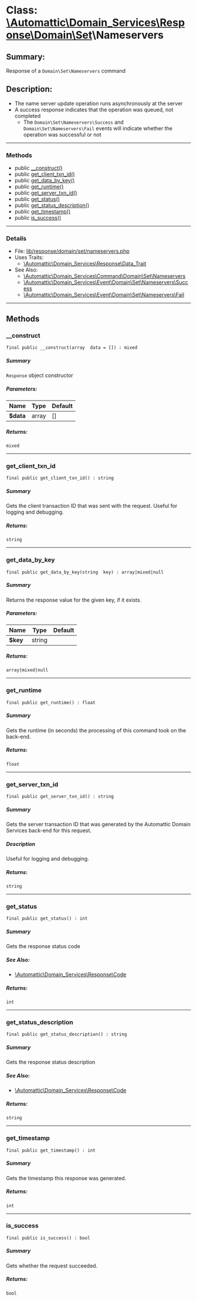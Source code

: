 # Class: [\Automattic](../namespaces/automattic.md)[\Domain_Services](../namespaces/automattic-domain-services.md)[\Response](../namespaces/automattic-domain-services-response.md)[\Domain](../namespaces/automattic-domain-services-response-domain.md)[\Set](../namespaces/automattic-domain-services-response-domain-set.md)\Nameservers

## Summary:

Response of a `Domain\Set\Nameservers` command

## Description:

- The name server update operation runs asynchronously at the server
- A success response indicates that the operation was queued, not completed
    - The `Domain\Set\Nameservers\Success` and `Domain\Set\Nameservers\Fail` events will indicate whether the
      operation was successful or not


---

### Methods

* public [__construct()](#method___construct)
* public [get_client_txn_id()](#method_get_client_txn_id)
* public [get_data_by_key()](#method_get_data_by_key)
* public [get_runtime()](#method_get_runtime)
* public [get_server_txn_id()](#method_get_server_txn_id)
* public [get_status()](#method_get_status)
* public [get_status_description()](#method_get_status_description)
* public [get_timestamp()](#method_get_timestamp)
* public [is_success()](#method_is_success)

---

### Details

* File: [lib/response/domain/set/nameservers.php](../../lib/response/domain/set/nameservers.php)
* Uses Traits:
  * [\Automattic\Domain_Services\Response\Data_Trait](../classes/Automattic-Domain-Services-Response-Data-Trait.md)
* See Also:
  * [\Automattic\Domain_Services\Command\Domain\Set\Nameservers](../classes/Automattic-Domain-Services-Command-Domain-Set-Nameservers.md)
  * [\Automattic\Domain_Services\Event\Domain\Set\Nameservers\Success](../classes/Automattic-Domain-Services-Event-Domain-Set-Nameservers-Success.md)
  * [\Automattic\Domain_Services\Event\Domain\Set\Nameservers\Fail](../classes/Automattic-Domain-Services-Event-Domain-Set-Nameservers-Fail.md)

---

## Methods

<a id="method___construct"></a>
### __construct

```
final public __construct(array  data = []) : mixed
```

##### Summary

`Response` object constructor

##### Parameters:

| Name | Type | Default |
|------|------|---------|
| **$data** | array | [] |

##### Returns:

```
mixed
```

---

<a id="method_get_client_txn_id"></a>
### get_client_txn_id

```
final public get_client_txn_id() : string
```

##### Summary

Gets the client transaction ID that was sent with the request. Useful for logging and debugging.

##### Returns:

```
string
```

---

<a id="method_get_data_by_key"></a>
### get_data_by_key

```
final public get_data_by_key(string  key) : array|mixed|null
```

##### Summary

Returns the response value for the given key, if it exists.

##### Parameters:

| Name | Type | Default |
|------|------|---------|
| **$key** | string |  |

##### Returns:

```
array|mixed|null
```

---

<a id="method_get_runtime"></a>
### get_runtime

```
final public get_runtime() : float
```

##### Summary

Gets the runtime (in seconds) the processing of this command took on the back-end.

##### Returns:

```
float
```

---

<a id="method_get_server_txn_id"></a>
### get_server_txn_id

```
final public get_server_txn_id() : string
```

##### Summary

Gets the server transaction ID that was generated by the Automattic Domain Services back-end for this request.

##### Description

Useful for logging and debugging.

##### Returns:

```
string
```

---

<a id="method_get_status"></a>
### get_status

```
final public get_status() : int
```

##### Summary

Gets the response status code

##### See Also:

 * [\Automattic\Domain_Services\Response\Code](../classes/Automattic-Domain-Services-Response-Code.md)

##### Returns:

```
int
```

---

<a id="method_get_status_description"></a>
### get_status_description

```
final public get_status_description() : string
```

##### Summary

Gets the response status description

##### See Also:

 * [\Automattic\Domain_Services\Response\Code](../classes/Automattic-Domain-Services-Response-Code.md)

##### Returns:

```
string
```

---

<a id="method_get_timestamp"></a>
### get_timestamp

```
final public get_timestamp() : int
```

##### Summary

Gets the timestamp this response was generated.

##### Returns:

```
int
```

---

<a id="method_is_success"></a>
### is_success

```
final public is_success() : bool
```

##### Summary

Gets whether the request succeeded.

##### Returns:

```
bool
```
